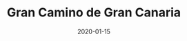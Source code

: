 ---
title: Gran Camino de Gran Canaria
slug: gran-camino
url: /gran-camino

github: 1papaya/gl-gran-camino

image: ./img/gran-camino.jpg
date: 2020-01-15
tags: ["mapbox-gl", "react", "tippecanoe"]

blurb: With nothin' but sunshing, mountains, and ocean, Gran Canaria is a hiker's paradise. For a work exchange project, I mapped a novel long-distance hiking trail, the Gran Camino de Gran Canaria, for a network of hostels throughout the island, and created an interactive map to showcase the route.
---